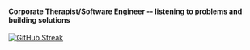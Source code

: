 #### Corporate Therapist/Software Engineer -- listening to problems and building solutions
[![GitHub Streak](https://streak-stats.demolab.com/?user=eramirezvilla)](https://git.io/streak-stats)
